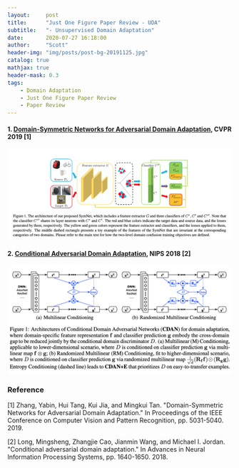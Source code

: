 ```yaml
---
layout:     post
title:      "Just One Figure Paper Review - UDA"
subtitle:   "- Unsupervised Domain Adaptation"
date:       2020-07-27 16:18:00
author:     "Scott"
header-img: "img/posts/post-bg-20191125.jpg"
catalog: true
mathjax: true
header-mask: 0.3
tags:
    - Domain Adaptation
    - Just One Figure Paper Review
    - Paper Review
---
```




<!-- # Unsupervised Domain Adaptation -->
<!-- [Just One Figure Paper Review Project - Github](https://github.com/scottjingtt/Just_One_Figure_Paper_Review/blob/master/DomainAdaptation.md) -->

<!-- --- -->
#### 1. [Domain-Symmetric Networks for Adversarial Domain Adaptation](http://openaccess.thecvf.com/content_CVPR_2019/html/Zhang_Domain-Symmetric_Networks_for_Adversarial_Domain_Adaptation_CVPR_2019_paper.html), CVPR 2019 [1]

![SymNets](/img/posts/paperreview/zhang2019domain_caption.png?raw=true)

#### 2. [Conditional Adversarial Domain Adaptation](http://papers.nips.cc/paper/7436-conditional-adversarial-domain-adaptation.pdf), NIPS 2018 [2]

![CDAN](/img/posts/paperreview/long2018conditional.png?raw=true)

### Reference

[1] Zhang, Yabin, Hui Tang, Kui Jia, and Mingkui Tan. "Domain-Symmetric Networks for Adversarial Domain Adaptation." In Proceedings of the IEEE Conference on Computer Vision and Pattern Recognition, pp. 5031-5040. 2019.

[2] Long, Mingsheng, Zhangjie Cao, Jianmin Wang, and Michael I. Jordan. "Conditional adversarial domain adaptation." In Advances in Neural Information Processing Systems, pp. 1640-1650. 2018.
